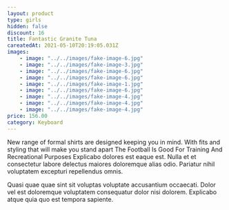 ```yaml
---
layout: product
type: girls
hidden: false
discount: 16
title: Fantastic Granite Tuna
careatedAt: 2021-05-10T20:19:05.031Z
images:
    - image: "../../images/fake-image-6.jpg"
    - image: "../../images/fake-image-3.jpg"
    - image: "../../images/fake-image-6.jpg"
    - image: "../../images/fake-image-6.jpg"
    - image: "../../images/fake-image-1.jpg"
    - image: "../../images/fake-image-6.jpg"
    - image: "../../images/fake-image-4.jpg"
    - image: "../../images/fake-image-4.jpg"
    - image: "../../images/fake-image-4.jpg"
price: 156.00
category: Keyboard
---
```

New range of formal shirts are designed keeping you in mind. With fits and styling that will make you stand apart
The Football Is Good For Training And Recreational Purposes
Explicabo dolores est eaque est. Nulla et et consectetur labore delectus maiores doloremque alias odio. Pariatur nihil voluptatem excepturi repellendus omnis.
 Quasi quae quae sint sit voluptas voluptate accusantium occaecati. Dolor vel est doloremque voluptatem consequatur dolor nisi dolorem. Explicabo atque quia quo est tempora sapiente.
